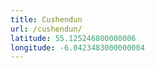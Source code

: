 ```yaml
---
title: Cushendun
url: /cushendun/
latitude: 55.125246800000006
longitude: -6.0423483000000004
---
```

